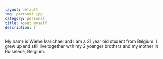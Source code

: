 ```yaml
---
layout: default
img: personal.jpg
category: personal
title: About myself
description: |
---
```

My name is Wiebe Marichael and I am a 21 year old student from Belgium.
I grew up and still live together with my 2 younger brothers and my mother in Ruiselede, Belgium.
